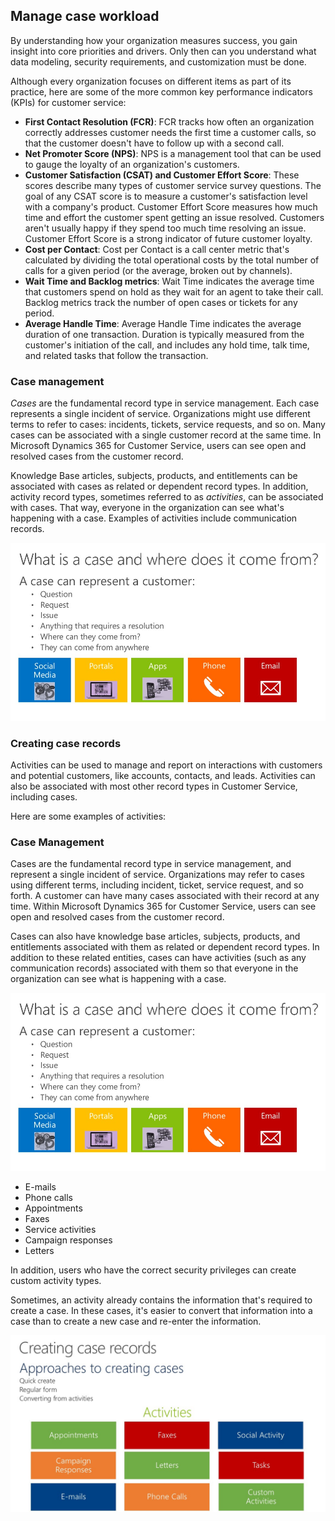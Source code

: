 ## Manage case workload
By understanding how your organization measures success, you gain insight into core priorities and drivers. Only then can you understand what data modeling, security requirements, and customization must be done.

Although every organization focuses on different items as part of its practice, here are some of the more common key performance indicators (KPIs) for customer service:

- **First Contact Resolution (FCR)**: FCR tracks how often an organization correctly addresses customer needs the first time a customer calls, so that the customer doesn't have to follow up with a second call.
- **Net Promoter Score (NPS)**: NPS is a management tool that can be used to gauge the loyalty of an organization's customers.
- **Customer Satisfaction (CSAT) and Customer Effort Score**: These scores describe many types of customer service survey questions. The goal of any CSAT score is to measure a customer's satisfaction level with a company's product. Customer Effort Score measures how much time and effort the customer spent getting an issue resolved. Customers aren't usually happy if they spend too much time resolving an issue. Customer Effort Score is a strong indicator of future customer loyalty.
- **Cost per Contact**: Cost per Contact is a call center metric that's calculated by dividing the total operational costs by the total number of calls for a given period (or the average, broken out by channels).
- **Wait Time and Backlog metrics**: Wait Time indicates the average time that customers spend on hold as they wait for an agent to take their call. Backlog metrics track the number of open cases or tickets for any period.
- **Average Handle Time**: Average Handle Time indicates the average duration of one transaction. Duration is typically measured from the customer's initiation of the call, and includes any hold time, talk time, and related tasks that follow the transaction.

### Case management
*Cases* are the fundamental record type in service management. Each case represents a single incident of service. Organizations might use different terms to refer to cases: incidents, tickets, service requests, and so on. Many cases can be associated with a single customer record at the same time. In Microsoft Dynamics 365 for Customer Service, users can see open and resolved cases from the customer record.

Knowledge Base articles, subjects, products, and entitlements can be associated with cases as related or dependent record types. In addition, activity record types, sometimes referred to as *activities*, can be associated with cases. That way, everyone in the organization can see what's happening with a case. Examples of activities include communication records.

![Today's customer across sales, service, and marketing](../media/cases2.png)

### Creating case records
Activities can be used to manage and report on interactions with customers and potential customers, like accounts, contacts, and leads. Activities can also be associated with most other record types in Customer Service, including cases.

Here are some examples of activities:

### Case Management
Cases are the fundamental record type in service management, and represent a single incident of service. Organizations may refer to cases using different terms, including incident, ticket, service request, and so forth. A customer can have many cases associated with their record at any time. Within Microsoft Dynamics 365 for Customer Service, users can see open and resolved cases from the customer record.
 
Cases can also have knowledge base articles, subjects, products, and entitlements associated with them as related or dependent record types. In addition to these related entities, cases can have activities (such as any communication records) associated with them so that everyone in the organization can see what is happening with a case.

![Today's customer across sales, service and marketing](../media/cases2.png)

- E-mails
- Phone calls
- Appointments
- Faxes
- Service activities
- Campaign responses
- Letters

In addition, users who have the correct security privileges can create custom activity types. 

Sometimes, an activity already contains the information that's required to create a case. In these cases, it's easier to convert that information into a case than to create a new case and re-enter the information.

![Creating case records](../media/cases3.png)